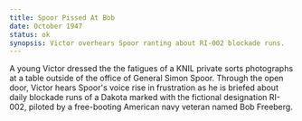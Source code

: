 ```yaml
---
title: Spoor Pissed At Bob
date: October 1947 
status: ok
synopsis: Victor overhears Spoor ranting about RI-002 blockade runs.
---
```

A young Victor dressed the the fatigues of a KNIL private sorts photographs at a table outside of the office of General Simon Spoor. Through the open door, Victor hears Spoor's voice rise in frustration as he is briefed about daily blockade runs of a Dakota marked with the fictional designation RI-002, piloted by a free-booting American navy veteran named Bob Freeberg. 